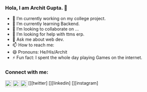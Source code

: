 ### Hola, I am Archit Gupta. 👋



- 🔭 I’m currently working on my college project.
- 🌱 I’m currently learning Backend.
- 👯 I’m looking to collaborate on ...
- 🤔 I’m looking for help with ttms erp.
- 💬 Ask me about web dev.
- 📫 How to reach me: 
- 😄 Pronouns: He/His/Archit
- ⚡ Fun fact: I spent the whole day playing Games on the internet.

### Connect with me:

[<img align="left" alt="codeSTACKr | Twitter" width="22px" src="https://twitter.com/ArchitG83055561" />][twitter]
[<img align="left" alt="codeSTACKr | LinkedIn" width="22px" src="https://www.linkedin.com/in/archit-gupta-021b801a2/" />][linkedin]
[<img align="left" alt="codeSTACKr | Instagram" width="22px" src="https://www.instagram.com/archit.851/" />][instagram]

<br />
